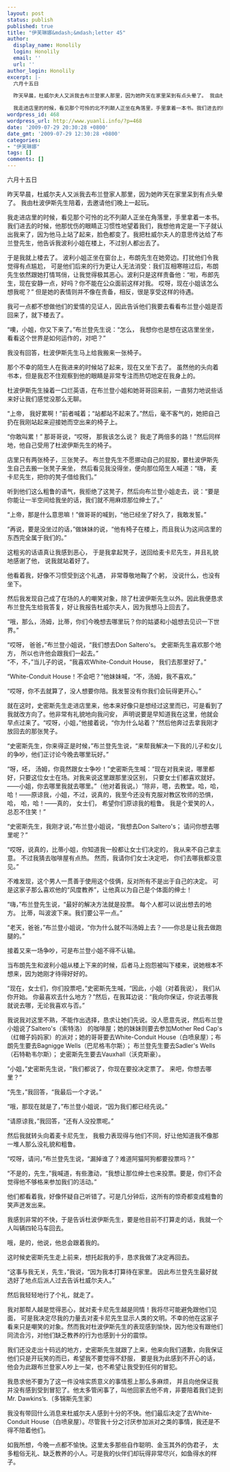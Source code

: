 ```yaml
---
layout: post
status: publish
published: true
title: "伊芙琳娜&mdash;&mdash;letter 45"
author:
  display_name: Honolily
  login: Honolily
  email: ''
  url: ''
author_login: Honolily
excerpt: |-
  六月十五日

  昨天早晨，杜威尔夫人又派我去布兰登家人那里，因为她昨天在家里呆到有点头晕了。 我由杜波伊斯先生陪着，去邀请他们晚上一起玩。

  我走进店里的时候，看见那个可怜的北不列颠人正坐在角落里，手里拿着一本书。我们进去的时候，他那忧伤的眼睛正习惯性地望着我们，我想他肯定是一下子就认出我来了，因为他马上站了起来，脸色都变了。我把杜威尔夫人的意思传达给了布兰登先生，他告诉我波利小姐在楼上，不过别人都出去了。
wordpress_id: 468
wordpress_url: http://www.yuanli.info/?p=468
date: '2009-07-29 20:30:28 +0800'
date_gmt: '2009-07-29 12:30:28 +0800'
categories:
- "伊芙琳娜"
tags: []
comments: []
---
```

<p>六月十五日</p>
<p>昨天早晨，杜威尔夫人又派我去布兰登家人那里，因为她昨天在家里呆到有点头晕了。 我由杜波伊斯先生陪着，去邀请他们晚上一起玩。</p>
<p>我走进店里的时候，看见那个可怜的北不列颠人正坐在角落里，手里拿着一本书。我们进去的时候，他那忧伤的眼睛正习惯性地望着我们，我想他肯定是一下子就认出我来了，因为他马上站了起来，脸色都变了。我把杜威尔夫人的意思传达给了布兰登先生，他告诉我波利小姐在楼上，不过别人都出去了。<a id="more"></a><a id="more-468"></a></p>
<p>于是我就上楼去了。 波利小姐正坐在窗台上，布朗先生在她旁边。打扰他们令我觉得有点尴尬， 可是他们后来的行为更让人无法消受：我们互相寒暄过后，布朗先生依然跟她打情骂俏，让我觉得极其恶心。波利只是这样责备他：&ldquo;啦，布郎先生，现在安静一点，好吗？你不能在公众面前这样对我。 哎呀，现在小姐该怎么想我呢？&rdquo; 但是她的表情则并不像在责备，相反，很是享受这样的待遇。</p>
<p>我可一点都不想做他们的爱情的见证人，因此告诉他们我要去看看布兰登小姐是否回来了，就下楼去了。</p>
<p>&ldquo;噢，小姐，你又下来了。&rdquo;布兰登先生说：&ldquo;怎么， 我想你也是想在这店里坐坐，看看这个世界是如何运作的，对吧？&rdquo;</p>
<p>我没有回答，杜波伊斯先生马上给我搬来一张椅子。</p>
<p>那个不幸的陌生人在我进来的时候站了起来，现在又坐下去了。 虽然他的头向着书本，但是我忍不住观察到他的眼睛是非常专注而热切地定在我身上的。</p>
<p>杜波伊斯先生操着一口烂英语，在布兰登小姐和她哥哥回来前，一直努力地说些话来好让我们感觉没那么无聊。</p>
<p>&ldquo;上帝， 我好累啊！&rdquo;前者喊着；&ldquo;站都站不起来了。&rdquo;然后，毫不客气的，她把自己扔在我刚站起来迎接她而空出来的椅子上。</p>
<p>&ldquo;你敢叫累！&rdquo; 那哥哥说，&ldquo;哎呀， 那我该怎么说？ 我走了两倍多的路！&rdquo;然后同样地，他自己受用了杜波伊斯先生的椅子。</p>
<p>店里只有两张椅子，三张凳子。 布兰登先生不愿挪动自己的屁股，要杜波伊斯先生自己去搬一张凳子来坐， 然后看见我没得坐，便向那位陌生人喊道：&ldquo;嗨， 麦卡尼先生，把你的凳子借给我们。&rdquo;</p>
<p>听到他们这么粗鲁的语气，我拒绝了这凳子，然后向布兰登小姐走去，说：&ldquo;要是你能让一半空间给我坐的话，我们就不用麻烦那位绅士了。&rdquo;</p>
<p>&ldquo;上帝，那是什么意思嘛！&rdquo;做哥哥的喊到，&ldquo;他已经坐了好久了，我敢发誓。&rdquo;</p>
<p>&ldquo;再说，要是没坐过的话，&rdquo;做妹妹的说，&ldquo;他有椅子在楼上，而且我认为这间店里的东西完全属于我们的。&rdquo;</p>
<p>这粗劣的话语真让我感到恶心， 于是我拿起凳子，送回给麦卡尼先生，并且礼貌地感谢了他， 说我就站着好了。</p>
<p>他看着我，好像不习惯受到这个礼遇， 非常尊敬地鞠了个躬， 没说什么，也没有坐下。</p>
<p>然后我发现自己成了在场的人的嘲笑对象，除了杜波伊斯先生以外。因此我便恳求布兰登先生给我答复，好让我报告杜威尔夫人，因为我想马上回去了。</p>
<p>&ldquo;哦，那么，汤姆，比蒂，你们今晚想去哪里玩？你的姑婆和小姐想去见识一下世界。&rdquo;</p>
<p>&ldquo;哎呀， 爸爸，&rdquo;布兰登小姐说，&ldquo;我们想去Don Saltero's。 史密斯先生喜欢那个地方， 所以也许他会跟我们一起去。&rdquo;<br />
&ldquo;不，不，&rdquo;当儿子的说，&ldquo;我喜欢White-Conduit House， 我们去那里好了。&rdquo;</p>
<p>&ldquo;White-Conduit House！不会吧？&rdquo;他妹妹喊，&ldquo;不，汤姆，我不喜欢。&rdquo;</p>
<p>&ldquo;哎呀，你不去就算了，没人想要你陪。我发誓没有你我们会玩得更开心。&rdquo;</p>
<p>就在这时，史密斯先生走进店里来，他本来好像只是想经过这里而已，可是看到了我就改方向了。他非常有礼貌地向我问安， 声明说要是早知道我在这里，他就会早点过来了。&ldquo;哎呀，小姐，&rdquo;他接着说，&ldquo;你为什么站着？&rdquo;然后他奔过去拿我刚才放回去的那张凳子。</p>
<p>&ldquo;史密斯先生，你来得正是时候，&rdquo;布兰登先生说，&ldquo;来帮我解决一下我的儿子和女儿的争吵，他们正讨论今晚去哪里玩好。&rdquo;</p>
<p>&ldquo;呀，呸， 汤姆，你竟然跟女士争吵！&rdquo;史密斯先生喊：&ldquo;现在对我来说，哪里都好，只要这位女士在场。对我来说这里跟那里没区别， 只要女士们都喜欢就好。&mdash;&mdash;小姐，你去哪里我就去哪里。&rdquo;（他对着我说。）&ldquo;除非，嗯，去教堂。哈，哈，哈！&mdash;&mdash;原谅我，小姐，不过，说真的，我至今还没有克服对教区牧师的恐惧，哈， 哈，哈！&mdash;&mdash;真的， 女士们， 希望你们原谅我的粗鲁。 我是个爱笑的人，总忍不住笑！&rdquo;</p>
<p>&ldquo;史密斯先生，我刚才说，&rdquo;布兰登小姐说，&ldquo;我想去Don Saltero's； 请问你想去哪里呢？&rdquo;</p>
<p>&ldquo;哎呀，说真的，比蒂小姐，你知道我一般都让女士们决定的， 我从来不自己拿主意。 不过我猜去咖啡屋有点热。 然而，我请你们女士决定吧， 你们去哪我都没意见。&rdquo;</p>
<p>不难发现，这个男人一贯善于使用这个伎俩，反对所有不是出于自己的决定。 可是这家子那么喜欢他的&ldquo;风度教养&rdquo;，让他真以为自己是个体面的绅士！</p>
<p>&ldquo;嗨，&rdquo;布兰登先生说，&ldquo;最好的解决方法就是投票。 每个人都可以说出想去的地方。 比蒂，叫波波下来。我们要公平一点。&rdquo;</p>
<p>&ldquo;老天，爸爸，&rdquo;布兰登小姐说，&ldquo;你为什么就不叫汤姆上去？&mdash;&mdash;你总是让我去做跑腿的。&rdquo;</p>
<p>接着又来一场争吵，可是布兰登小姐不得不认输。</p>
<p>当布朗先生和波利小姐从楼上下来的时候，后者马上抱怨被叫下楼来，说她根本不想来，因为她刚才待得好好的。</p>
<p>&ldquo;现在，女士们，你们投票吧，&rdquo;史密斯先生喊，&ldquo;因此，小姐（对着我说）， 我们从你开始。 你最喜欢去什么地方？&rdquo;然后，在我耳边说：&ldquo;我向你保证，你说去哪我就说去哪，无论我喜欢与否。&rdquo;</p>
<p>我说我对这里不熟，不能作出选择，恳求让她们先说。没人愿意先说，然后布兰登小姐说了Saltero's（索特洛） 的咖啡屋；她的妹妹则要去参加Mother Red Cap's（红帽子妈妈家）的派对；她的哥哥要去White-Conduit House（白喷泉屋）；布朗先生要去Bagnigge Wells（巴尼格韦尔斯）； 布兰登先生要去Sadler's Wells（石特勒韦尔斯）； 史密斯先生要去Vauxhall（沃克斯豪）。</p>
<p>&ldquo;小姐，&rdquo;史密斯先生说，&ldquo;我们都说了，你现在要投决定票了。 来吧，你想去哪里？&rdquo;</p>
<p>&ldquo;先生，&rdquo;我回答，&ldquo;我最后一个才说。&rdquo;</p>
<p>&ldquo;哦，那现在就是了，&rdquo;布兰登小姐说，&ldquo;因为我们都已经先说。&rdquo;</p>
<p>&ldquo;请原谅我，&rdquo;我回答，&ldquo;还有人没投票呢。&rdquo;</p>
<p>然后我就转头向着麦卡尼先生， 我极力表现得与他们不同，好让他知道我不像那一堆人那么没礼貌和粗鲁。</p>
<p>&ldquo;哎呀，请问，&rdquo;布兰登先生说，&ldquo;漏掉谁了？难道阿猫阿狗都要投票吗？&rdquo;</p>
<p>&ldquo;不是的，先生，&rdquo;我喊道，有些激动，&ldquo;我想让那位绅士也来投票。要是，你们不会觉得他不够格来参加我们的活动。&rdquo;</p>
<p>他们都看着我，好像怀疑自己听错了。可是几分钟后，这所有的惊奇都变成粗鲁的笑声迸发出来。</p>
<p>我感到非常的不快，于是告诉杜波伊斯先生，要是他目前不打算走的话，我就一个人叫辆四轮马车回去。</p>
<p>哦，是的，他说，他总会跟着我的。</p>
<p>这时候史密斯先生走上前来，想托起我的手，恳求我做了决定再回去。</p>
<p>&ldquo;这事与我无关，先生，&rdquo;我说，&ldquo;因为我本打算待在家里。 因此布兰登先生最好就选好了地点后派人过去告诉杜威尔夫人。&rdquo;</p>
<p>然后我轻轻地行了个礼，就走了。</p>
<p>我对那帮人越是觉得恶心，就对麦卡尼先生越是同情！我将尽可能避免跟他们见面， 可是我决定尽我的力量去对麦卡尼先生显示人类的文明。不幸的他在这家子看来只是嘲笑的对象。然而我对杜波伊斯先生的表现感到愉快，因为他没有跟他们同流合污，对他们缺乏教养的行为也感到十分的震惊。</p>
<p>我们还没走出十码远的地方，史密斯先生就跟了上来，他来向我们道歉，向我保证他们只是开玩笑的而已，希望我不要觉得不舒服， 要是我为此感到不开心的话，他会为此跟布兰登家人吵上一架，也不希望让我受到任何的冒犯。</p>
<p>我恳求他不要为了这一件没啥实质意义的事情惹上那么多麻烦， 并且向他保证我并没有感到受到冒犯了。他太多管闲事了，叫他回家去他不肯，非要陪着我们走到Mr. Dawkins&rsquo;s.（多锦斯先生家）</p>
<p>我没有带回什么消息来杜威尔夫人感到十分的不快。他们最后决定了去White-Conduit House（白喷泉屋）。尽管我十分之讨厌参加派对之类的事情，我还是不得不陪着他们。</p>
<p>如我所想，今晚一点都不愉快。这里太多那些自作聪明、金玉其外的伪君子， 太多粗俗无礼、缺乏教养的小人。可是我的伙伴们却玩得非常尽兴，如鱼得水的样子。</p>
